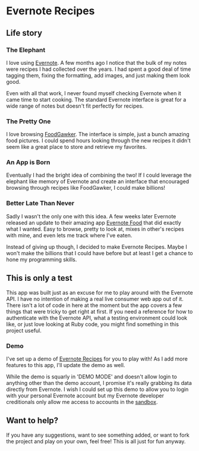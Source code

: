 # Evernote Recipes
## Life story
### The Elephant 
I love using [Evernote](http://evernote.com/). A few months ago I notice that the bulk of my notes were recipes I had collected over the years. I had spent a good deal of time tagging them, fixing the formatting, add images, and just making them look good.

Even with all that work, I never found myself checking Evernote when it came time to start cooking. The standard Evernote interface is great for a wide range of notes but doesn't fit perfectly for recipes.

### The Pretty One
I love browsing [FoodGawker](http://foodgawker.com/). The interface is simple, just a bunch amazing food pictures. I could spend hours looking through the new recipes it didn't seem like a great place to store and retrieve my favorites.

### An App is Born
Eventually I had the bright idea of combining the two! If I could leverage the elephant like memory of Evernote and create an interface that encouraged browsing through recipes like FoodGawker, I could make billions!

### Better Late Than Never
Sadly I wasn't the only one with this idea. A few weeks later Evernote released an update to their amazing app [Evernote Food](http://evernote.com/food/) that did exactly what I wanted. Easy to browse, pretty to look at, mixes in other's recipes with mine, and even lets me track where I've eaten.

Instead of giving up though, I decided to make Evernote Recipes. Maybe I won't make the billions that I could have before but at least I get a chance to hone my programming skills.
 
## This is only a test
This app was built just as an excuse for me to play around with the Evernote API. I have no intention of making a real live consumer web app out of it. There isn't a lot of code in here at the moment but the app covers a few things that were tricky to get right at first. If you need a reference for how to authenticate with the Evernote API, what a testing environment could look like, or just love looking at Ruby code, you might find something in this project useful.

### Demo
I've set up a demo of [Evernote Recipes](http://boiling-anchorage-5559.herokuapp.com/) for you to play with! As I add more features to this app, I'll update the demo as well. 

While the demo is squarly in 'DEMO MODE' and doesn't allow login to anything other than the demo account, I promise it's really grabbing its data directly from Evernote. I wish I could set up this demo to allow you to login with your personal Evernote account but my Evernote developer creditionals only allow me access to accounts in the [sandbox](http://dev.evernote.com/start/core/testing.php).

## Want to help?
If you have any suggestions, want to see something added, or want to fork the project and play on your own, feel free! This is all just for fun anyway. 
